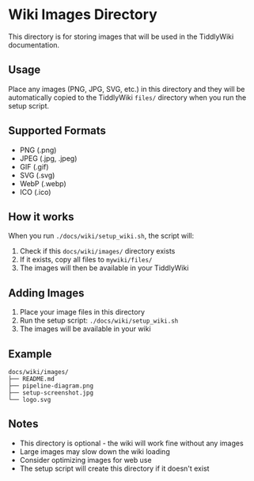 # Wiki Images Directory

This directory is for storing images that will be used in the TiddlyWiki documentation.

## Usage

Place any images (PNG, JPG, SVG, etc.) in this directory and they will be automatically copied to the TiddlyWiki `files/` directory when you run the setup script.

## Supported Formats

- PNG (.png)
- JPEG (.jpg, .jpeg)
- GIF (.gif)
- SVG (.svg)
- WebP (.webp)
- ICO (.ico)

## How it works

When you run `./docs/wiki/setup_wiki.sh`, the script will:

1. Check if this `docs/wiki/images/` directory exists
2. If it exists, copy all files to `mywiki/files/`
3. The images will then be available in your TiddlyWiki

## Adding Images

1. Place your image files in this directory
2. Run the setup script: `./docs/wiki/setup_wiki.sh`
3. The images will be available in your wiki

## Example

```
docs/wiki/images/
├── README.md
├── pipeline-diagram.png
├── setup-screenshot.jpg
└── logo.svg
```

## Notes

- This directory is optional - the wiki will work fine without any images
- Large images may slow down the wiki loading
- Consider optimizing images for web use
- The setup script will create this directory if it doesn't exist
